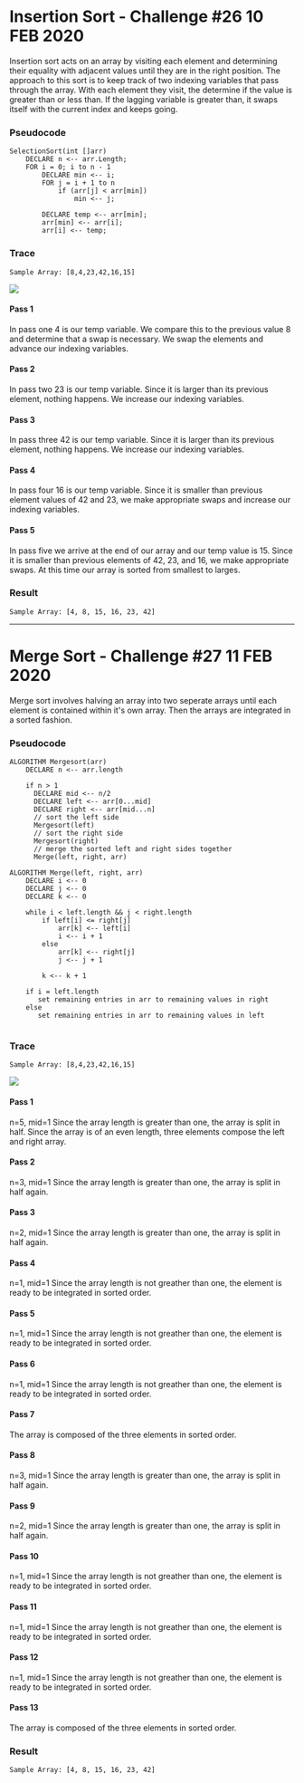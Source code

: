# Insertion Sort - Challenge #26  10 FEB 2020

Insertion sort acts on an array by visiting each element and determining their equality with adjacent values until they are in the right position.  The approach to this sort is to keep track of two indexing variables that pass through the array.  With each element they visit, the determine if the value is greater than or less than.  If the lagging variable is greater than, it swaps itself with the current index and keeps going.

### Pseudocode
```
SelectionSort(int []arr)   
    DECLARE n <-- arr.Length; 
    FOR i = 0; i to n - 1  
        DECLARE min <-- i; 
        FOR j = i + 1 to n 
            if (arr[j] < arr[min]) 
                min <-- j; 
 
        DECLARE temp <-- arr[min]; 
        arr[min] <-- arr[i]; 
        arr[i] <-- temp; 
```

### Trace
```
Sample Array: [8,4,23,42,16,15]
``` 
![](https://github.com/micahThor/Sort/blob/master/assets/inserSort.jpg)

#### Pass 1
In pass one 4 is our temp variable.  We compare this to the previous value 8 and determine that a swap is necessary.  We swap the elements and advance our indexing variables.

#### Pass 2
In pass two 23 is our temp variable.  Since it is larger than its previous element, nothing happens.  We increase our indexing variables.

#### Pass 3
In pass three 42 is our temp variable.  Since it is larger than its previous element, nothing happens.  We increase our indexing variables.

#### Pass 4
In pass four 16 is our temp variable.  Since it is smaller than previous element values of 42 and 23, we make appropriate swaps and increase our indexing variables.

#### Pass 5
In pass five we arrive at the end of our array and our temp value is 15.  Since it is smaller than previous elements of 42, 23, and 16, we make appropriate swaps.  At this time our array is sorted from smallest to larges.

### Result
```
Sample Array: [4, 8, 15, 16, 23, 42]
``` 

---

# Merge Sort - Challenge #27  11 FEB 2020
Merge sort involves halving an array into two seperate arrays until each element is contained within it's own array.  Then the arrays are integrated in a sorted fashion.


### Pseudocode
```
ALGORITHM Mergesort(arr)
    DECLARE n <-- arr.length
           
    if n > 1
      DECLARE mid <-- n/2
      DECLARE left <-- arr[0...mid]
      DECLARE right <-- arr[mid...n]
      // sort the left side
      Mergesort(left)
      // sort the right side
      Mergesort(right)
      // merge the sorted left and right sides together
      Merge(left, right, arr)

ALGORITHM Merge(left, right, arr)
    DECLARE i <-- 0
    DECLARE j <-- 0
    DECLARE k <-- 0

    while i < left.length && j < right.length
        if left[i] <= right[j]
            arr[k] <-- left[i]
            i <-- i + 1
        else
            arr[k] <-- right[j]
            j <-- j + 1
            
        k <-- k + 1

    if i = left.length
       set remaining entries in arr to remaining values in right
    else
       set remaining entries in arr to remaining values in left
       
```

### Trace
```
Sample Array: [8,4,23,42,16,15]
``` 
![](https://github.com/micahThor/Sort/blob/master/assets/mergeSort.jpg)

#### Pass 1
n=5, mid=1
Since the array length is greater than one, the array is split in half.  Since the array is of an even length, three elements compose the left and right array.

#### Pass 2
n=3, mid=1
Since the array length is greater than one, the array is split in half again.

#### Pass 3
n=2, mid=1
Since the array length is greater than one, the array is split in half again.

#### Pass 4
n=1, mid=1
Since the array length is not greather than one, the element is ready to be integrated in sorted order.

#### Pass 5
n=1, mid=1
Since the array length is not greather than one, the element is ready to be integrated in sorted order.

#### Pass 6
n=1, mid=1
Since the array length is not greather than one, the element is ready to be integrated in sorted order.

#### Pass 7
The array is composed of the three elements in sorted order.

#### Pass 8
n=3, mid=1
Since the array length is greater than one, the array is split in half again.

#### Pass 9
n=2, mid=1
Since the array length is greater than one, the array is split in half again.

#### Pass 10
n=1, mid=1
Since the array length is not greather than one, the element is ready to be integrated in sorted order.

#### Pass 11
n=1, mid=1
Since the array length is not greather than one, the element is ready to be integrated in sorted order.

#### Pass 12
n=1, mid=1
Since the array length is not greather than one, the element is ready to be integrated in sorted order.

#### Pass 13
The array is composed of the three elements in sorted order.

### Result
```
Sample Array: [4, 8, 15, 16, 23, 42]
``` 
